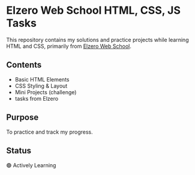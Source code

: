 # Elzero Web School HTML, CSS, JS Tasks

This repository contains my solutions and practice projects while learning HTML and CSS, primarily from [Elzero Web School](https://elzero.org/).

## Contents
- Basic HTML Elements
- CSS Styling & Layout
- Mini Projects (challenge)
- tasks from Elzero

## Purpose
To practice and track my progress.

## Status
🟢 Actively Learning
